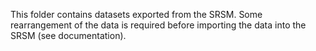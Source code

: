This folder contains datasets exported from the SRSM. 
Some rearrangement of the data is required before importing the data 
into the SRSM (see documentation).